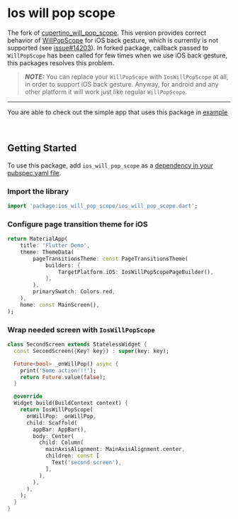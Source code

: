 # Ios will pop scope

The fork of [cupertino_will_pop_scope](https://pub.dev/packages/cupertino_will_pop_scope). This version provides correct behavior of [WillPopScope](https://api.flutter.dev/flutter/widgets/WillPopScope-class.html) for iOS back gesture, which is currently is not supported (see [issue#14203](https://github.com/flutter/flutter/issues/14203)). In forked package, callback passed to `WillPopScope` has been called for few times when we use iOS back gesture, this packages resolves this problem. 

> **_NOTE:_** You can replace your `WillPopScope` with `IosWillPopScope` at all, in order to support iOS back gesture. Anyway, for android and any other platform it will work just like regular `WillPopScope`.

---
You are able to check out the simple app that uses this package in [example](example/lib/main.dart)

<br />


## Getting Started

To use this package, add `ios_will_pop_scope` as a [dependency in your pubspec.yaml file](https://flutter.io/using-packages/).

### Import the library

```dart
import 'package:ios_will_pop_scope/ios_will_pop_scope.dart';
```

### Configure page transition theme for iOS

```dart
return MaterialApp(
    title: 'Flutter Demo',
    theme: ThemeData(
        pageTransitionsTheme: const PageTransitionsTheme(
            builders: {
                TargetPlatform.iOS: IosWillPopScopePageBuilder(),
            },
        ),
        primarySwatch: Colors.red,
    ),
    home: const MainScreen(),
);
```

### Wrap needed screen with `IosWillPopScope`

```dart
class SecondScreen extends StatelessWidget {
  const SecondScreen({Key? key}) : super(key: key);

  Future<bool> _onWillPop() async {
    print('Some action!!!');
    return Future.value(false);
  }

  @override
  Widget build(BuildContext context) {
    return IosWillPopScope(
      onWillPop: _onWillPop,
      child: Scaffold(
        appBar: AppBar(),
        body: Center(
          child: Column(
            mainAxisAlignment: MainAxisAlignment.center,
            children: const [
              Text('second screen'),
            ],
          ),
        ),
      ),
    );
  }
}
```